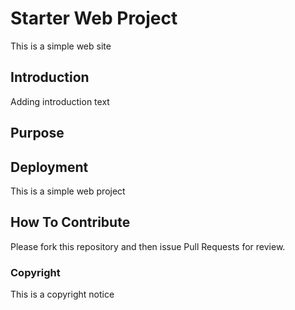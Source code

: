 # Starter Web Project
This is a simple web site
## Introduction
Adding introduction text
## Purpose
## Deployment
This is a simple web project
## How To Contribute
Please fork this repository and then issue Pull Requests for review.

### Copyright
This is a copyright notice